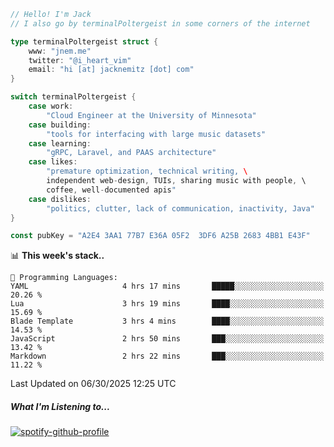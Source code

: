 ```go
// Hello! I'm Jack
// I also go by terminalPoltergeist in some corners of the internet

type terminalPoltergeist struct {
    www: "jnem.me"
    twitter: "@i_heart_vim"
    email: "hi [at] jacknemitz [dot] com"
}

switch terminalPoltergeist {
    case work:
        "Cloud Engineer at the University of Minnesota"
    case building:
        "tools for interfacing with large music datasets"
    case learning:
        "gRPC, Laravel, and PAAS architecture"
    case likes:
        "premature optimization, technical writing, \
        independent web-design, TUIs, sharing music with people, \
        coffee, well-documented apis"
    case dislikes:
        "politics, clutter, lack of communication, inactivity, Java"
}

const pubKey = "A2E4 3AA1 77B7 E36A 05F2  3DF6 A25B 2683 4BB1 E43F"
```

<!--START_SECTION:waka-->
📊 **This week's stack..** 

```text
💬 Programming Languages: 
YAML                     4 hrs 17 mins       █████░░░░░░░░░░░░░░░░░░░░   20.26 % 
Lua                      3 hrs 19 mins       ████░░░░░░░░░░░░░░░░░░░░░   15.69 % 
Blade Template           3 hrs 4 mins        ████░░░░░░░░░░░░░░░░░░░░░   14.53 % 
JavaScript               2 hrs 50 mins       ███░░░░░░░░░░░░░░░░░░░░░░   13.42 % 
Markdown                 2 hrs 22 mins       ███░░░░░░░░░░░░░░░░░░░░░░   11.22 % 
```


 Last Updated on 06/30/2025 12:25 UTC
<!--END_SECTION:waka-->

##### What I'm Listening to...

[![spotify-github-profile](https://jnem.me/listening-item?maxAge=2592000)](https://jnem.me/listening)

